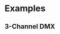 <MultiSelectPopup />

# Examples

## 3-Channel DMX

<Sandbox
	:initialValue="{ch1: 0, ch2: 64, ch3: 128}"
	:scheme="{
		ch1: {label: 'Key Light', type: 'number', min: 0, max: 255, icon: 'mdi-lightbulb'},
		ch2: {label: 'Fill Light', type: 'number', min: 0, max: 255, icon: 'mdi-lightbulb'},
		ch3: {label: 'Back Light', type: 'number', min: 0, max: 255, icon: 'mdi-lightbulb'},
	}"
/>